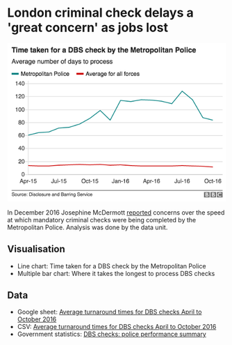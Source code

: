 # London criminal check delays a 'great concern' as jobs lost

![](https://raw.githubusercontent.com/BBC-Data-Unit/criminal-checks/master/Time%20taken%20for%20a%20DBS%20check%20by%20the%20Metropolitan%20Police.png)

In December 2016 Josephine McDermott [reported](http://www.bbc.co.uk/news/uk-england-london-38265255) concerns over the speed at which mandatory criminal checks were being completed by the Metropolitan Police. Analysis was done by the data unit.

## Visualisation

* Line chart: Time taken for a DBS check by the Metropolitan Police
* Multiple bar chart: Where it takes the longest to process DBS checks

## Data

* Google sheet: [Average turnaround times for DBS checks April to October 2016](https://docs.google.com/spreadsheets/d/1zj2-Ruhs-XTebpYxjt7fZ0_tUWDuZXab5Kmim8fU9-4/edit#gid=0)
* CSV: [Average turnaround times for DBS checks April to October 2016](https://github.com/BBC-Data-Unit/criminal-checks/blob/master/Average%20turnaround%20times%20for%20DBS%20checks%20April%20to%20October%202016%20-%20Sheet1.csv)
* Government statistics: [DBS checks: police performance summary](https://www.gov.uk/government/statistics/dbs-performance)
